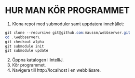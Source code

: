 # HUR MAN KÖR PROGRAMMET
1. Klona repot med submoduler samt uppdatera innehållet:
```Powershell
git clone --recursive git@github.com:maussm/webbserver.git
cd .\webbserver\
git checkout alpha
git submodule init
git submodule update
```
2. Öppna katalogen i IntelliJ.
3. Kör programmet.
4. Navigera till http://localhost i en webbläsare.
